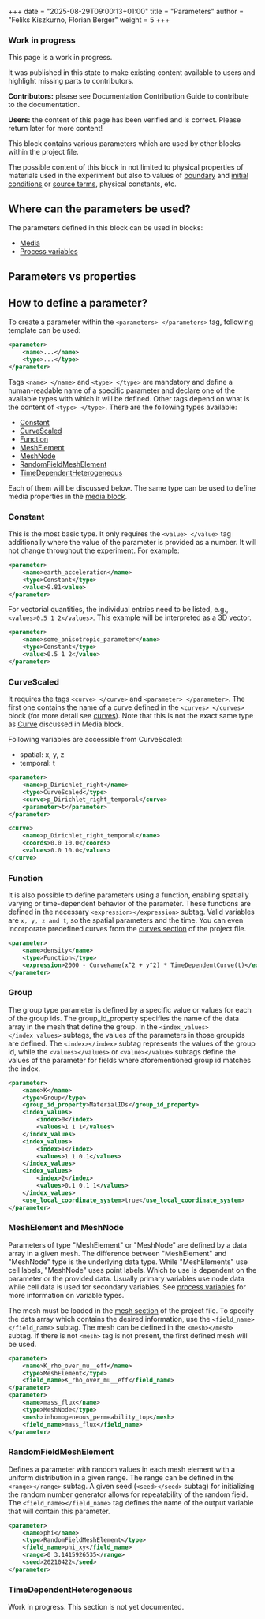 +++
date = "2025-08-29T09:00:13+01:00"
title = "Parameters"
author = "Feliks Kiszkurno, Florian Berger"
weight = 5
+++

<div class="note">

### Work in progress

This page is a work in progress.

It was published in this state to make existing content available to users and highlight missing parts to contributors.

**Contributors:** please see Documentation Contribution Guide to contribute to the documentation.

**Users:** the content of this page has been verified and is correct. Please return later for more content!

</div>

This block contains various parameters which are used by other blocks within the project file.

The possible content of this block in not limited to physical properties of materials used in the experiment but also to values
of [boundary](/docs/userguide/blocks/process_variables/#boundary-conditions) and [initial conditions](/docs/userguide/blocks/process_variables/#initial-conditions) or [source terms](/docs/userguide/blocks/process_variables/#sources), physical constants, etc.

## Where can the parameters be used?

The parameters defined in this block can be used in blocks:

- [Media](/docs/userguide/blocks/media/)
- [Process variables](/docs/userguide/blocks/process_variables/)

## Parameters vs properties

<!-- TODO: describe differences in access to parameters and properties -->

## How to define a parameter?

To create a parameter within the `<parameters> </parameters>` tag, following template can be used:

```xml
<parameter>
    <name>...</name>
    <type>...</type>
</parameter>
```

Tags `<name> </name>` and `<type> </type>` are mandatory and define a human-readable name of a specific parameter and declare
one of the available types with which it will be defined.
Other tags depend on what is the content of `<type> </type>`.
There are the following types available:

- [Constant](/docs/userguide/blocks/parameters/#constant)
- [CurveScaled](/docs/userguide/blocks/parameters/#curvescaled)
- [Function](/docs/userguide/blocks/parameters/#Function)
- [MeshElement](/docs/userguide/blocks/parameters/#meshelement)
- [MeshNode](/docs/userguide/blocks/parameters/#meshelement)
- [RandomFieldMeshElement](/docs/userguide/blocks/parameters/#RandomFieldMeshElement)
- [TimeDependentHeterogeneous](/docs/userguide/blocks/parameters/#TimeDependentHeterogeneous)

Each of them will be discussed below.
The same type can be used to define media properties in the [media block](/docs/userguide/blocks/media/).

### Constant

This is the most basic type.
It only requires the `<value> </value>` tag additionally where the value of the parameter is provided as a number.
It will not change throughout the experiment.
For example:

```xml
<parameter>
    <name>earth_acceleration</name>
    <type>Constant</type>
    <value>9.81<value>
</parameter>
```

For vectorial quantities, the individual entries need to be listed, e.g., `<values>0.5 1 2</values>`.
This example will be interpreted as a 3D vector.

```xml
<parameter>
    <name>some_anisotropic_parameter</name>
    <type>Constant</type>
    <value>0.5 1 2</value>
</parameter>
```

<!-- TODO: This is already (partially) described in the section **Media** -->

### CurveScaled

It requires the tags `<curve> </curve>` and `<parameter> </parameter>`.
The first one contains the name of a curve defined in the `<curves> </curves>` block (for more detail see [curves](/docs/userguide/blocks/curves/)).
Note that this is not the exact same type as [Curve](/docs/userguide/blocks/media/#curve) discussed in Media block.

Following variables are accessible from CurveScaled:

- spatial: x, y, z
- temporal: t

```xml
<parameter>
    <name>p_Dirichlet_right</name>
    <type>CurveScaled</type>
    <curve>p_Dirichlet_right_temporal</curve>
    <parameter>t</parameter>
</parameter>
```

```xml
<curve>
    <name>p_Dirichlet_right_temporal</name>
    <coords>0.0 10.0</coords>
    <values>0.0 10.0</values>
</curve>
```


### Function

It is also possible to define parameters using a function, enabling spatially varying or time-dependent behavior of the parameter. These functions are defined in the necessary `<expression></expression>` subtag. Valid variables are `x, y, z and t`, so the spatial parameters and the time. You can even incorporate predefined curves from the [curves section](/docs/userguide/blocks/curves/) of the project file.

```xml
<parameter>
    <name>density</name>
    <type>Function</type>
    <expression>2000 - CurveName(x^2 + y^2) * TimeDependentCurve(t)</expression>
</parameter>
```

### Group

The group type parameter is defined by a specific value or values for each of the group ids. The group_id_property specifies the name of the data array in the mesh that define the group. In the `<index_values></index_values>` subtags, the values of the parameters in those groupids are defined. The `<index></index>` subtag represents the values of the group id, while the `<values></values>` or `<value></value>` subtags define the values of the parameter for fields where aforementioned group id matches the index.

```xml
<parameter>
    <name>K</name>
    <type>Group</type>
    <group_id_property>MaterialIDs</group_id_property>
    <index_values>
        <index>0</index>
        <values>1 1 1</values>
    </index_values>
    <index_values>
        <index>1</index>
        <values>1 1 0.1</values>
    </index_values>
    <index_values>
        <index>2</index>
        <values>0.1 0.1 1</values>
    </index_values>
    <use_local_coordinate_system>true</use_local_coordinate_system>
</parameter>
```

<h3 id = "meshelement"> MeshElement and MeshNode</h3>

Parameters of type "MeshElement" or "MeshNode" are defined by a data array in a given mesh. The difference between "MeshElement" and "MeshNode" type is the underlying data type. While "MeshElements" use cell labels, "MeshNode" uses point labels. Which to use is dependent on the parameter or the provided data. Usually primary variables use node data while cell data is used for secondary variables. See [process variables](/docs/userguide/blocks/processes/#process-variables) for more information on variable types.

 The mesh must be loaded in the [mesh section](docs/userguide/blocks/Meshes) of the project file. To specify the data array which contains the desired information, use the `<field_name></field_name>` subtag. The mesh can be defined in the `<mesh></mesh>` subtag. If there is not `<mesh>` tag is not present, the first defined mesh will be used.

```xml
<parameter>
    <name>K_rho_over_mu__eff</name>
    <type>MeshElement</type>
    <field_name>K_rho_over_mu__eff</field_name>
</parameter>
<parameter>
    <name>mass_flux</name>
    <type>MeshNode</type>
    <mesh>inhomogeneous_permeability_top</mesh>
    <field_name>mass_flux</field_name>
</parameter>
```

### RandomFieldMeshElement

Defines a parameter with random values in each mesh element with a uniform distribution in a given range. The range can be defined in the `<range></range>` subtag. A given seed (`<seed></seed>` subtag) for initializing the random number generator allows for repeatability of the random field. The `<field_name></field_name>` tag defines the name of the output variable that will contain this parameter.

```xml
<parameter>
    <name>phi</name>
    <type>RandomFieldMeshElement</type>
    <field_name>phi_xy</field_name>
    <range>0 3.1415926535</range>
    <seed>20210422</seed>
</parameter>
```


### TimeDependentHeterogeneous

<div class="note">

Work in progress. This section is not yet documented.

</div>